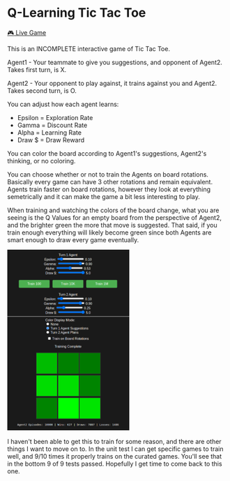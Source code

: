 # Q-Learning Tic Tac Toe

[:video_game: Live Game](https://kinvert.github.io/Machine-Learning/Reinforcement-Learning/Q-Learning/TicTacToe/index.html)

This is an INCOMPLETE interactive game of Tic Tac Toe.

Agent1 - Your teammate to give you suggestions, and opponent of Agent2. Takes first turn, is X.

Agent2 - Your opponent to play against, it trains against you and Agent2. Takes second turn, is O.

You can adjust how each agent learns:
- Epsilon = Exploration Rate
- Gamma = Discount Rate
- Alpha = Learning Rate
- Draw $ = Draw Reward

You can color the board according to Agent1's suggestions, Agent2's thinking, or no coloring.

You can choose whether or not to train the Agents on board rotations. Basically every game can have 3 other rotations and remain equivalent. Agents train faster on board rotations, however they look at everything semetrically and it can make the game a bit less interesting to play.

When training and watching the colors of the board change, what you are seeing is the Q Values for an empty board from the perspective of Agent2, and the brighter green the more that move is suggested. That said, if you train enough everything will likely become green since both Agents are smart enough to draw every game eventually.

<img alt="Q-Space" width="280px" src="https://github.com/Kinvert/Machine-Learning/blob/master/Reinforcement-Learning/Q-Learning/TicTacToe/tic-tac-toe-q-learning.png" />

I haven't been able to get this to train for some reason, and there are other things I want to move on to. In the unit test I can get specific games to train well, and 9/10 times it properly trains on the curated games. You'll see that in the bottom 9 of 9 tests passed. Hopefully I get time to come back to this one.